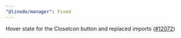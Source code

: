 ```yaml
---
"@linode/manager": Fixed
---
```


Hover state for the CloseIcon button and replaced imports ([#12072](https://github.com/linode/manager/pull/12072))
